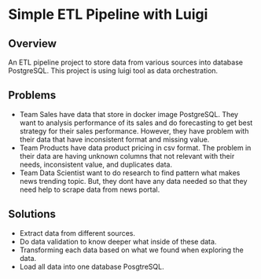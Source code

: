 # Simple ETL Pipeline with Luigi

## Overview
An ETL pipeline project to store data from various sources into database PostgreSQL. This project is using luigi tool as data orchestration.

## Problems
- Team Sales have data that store in docker image PostgreSQL. They want to analysis performance of its sales and do forecasting to get best strategy for their sales performance. However, they have problem with their data that have inconsistent format and missing value.
- Team Products have data product pricing in csv format. The problem in their data are having unknown columns that not relevant with their needs, inconsistent value, and duplicates data.
- Team Data Scientist want to do research to find pattern what makes news trending topic. But, they dont have any data needed so that they need help to scrape data from news portal.

## Solutions
- Extract data from different sources.
- Do data validation to know deeper what inside of these data. 
- Transforming each data based on what we found when exploring the data.
- Load all data into one database PosgtreSQL.





